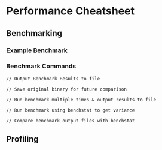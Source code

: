 # Performance Cheatsheet

## Benchmarking

### Example Benchmark

### Benchmark Commands

```
// Output Benchmark Results to file

// Save original binary for future comparison

// Run benchmark multiple times & output results to file

// Run benchmark using benchstat to get variance

// Compare benchmark output files with benchstat
```

## Profiling
